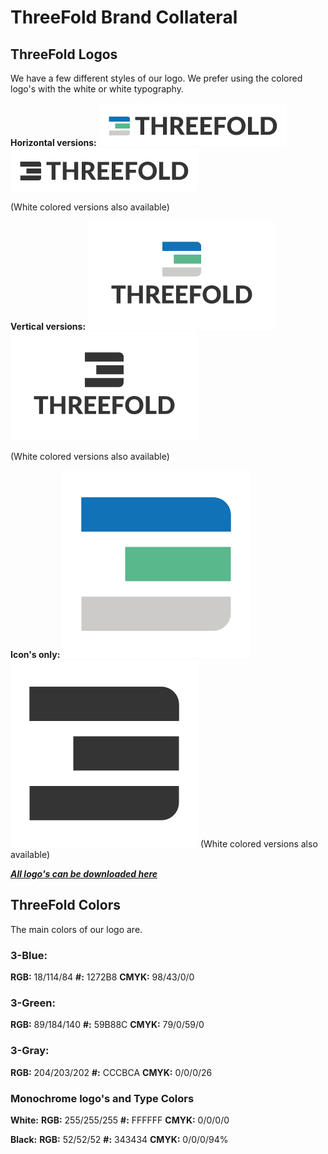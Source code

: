 # ThreeFold Brand Collateral

## ThreeFold Logos

We have a few different styles of our logo.
We prefer using the colored logo's with the white or white typography.

**Horizontal versions:**
![](img/horizontal_color_gray.jpg)
![](img/horizontal_all_gray.jpg)

(White colored versions also available)

**Vertical versions:**
![](img/vertical_color_gray.jpg)
![](img/vertical_all_gray.jpg)

(White colored versions also available)

**Icon's only:**
![](img/icon_color.jpg)
![](img/icon_all_gray.jpg)
(White colored versions also available)


[***All logo's can be downloaded here***](https://drive.google.com/drive/folders/1C3olGDE1aTGpvS069OOoqt9bNyff3EBt?usp=sharing)
## ThreeFold Colors

The main colors of our logo are.

### 3-Blue:
**RGB:** 18/114/84
**#:** 1272B8
**CMYK:** 98/43/0/0

### 3-Green:
**RGB:** 89/184/140
**#:** 59B88C
**CMYK:** 79/0/59/0

### 3-Gray:
**RGB:** 204/203/202
**#:** CCCBCA
**CMYK:** 0/0/0/26

### Monochrome logo's and Type Colors
**White:**
**RGB:** 255/255/255
**#:** FFFFFF
**CMYK:** 0/0/0/0

**Black:**
**RGB:** 52/52/52
**#:** 343434
**CMYK:** 0/0/0/94%
